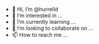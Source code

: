 - 👋 Hi, I’m @hurrelld
- 👀 I’m interested in ...
- 🌱 I’m currently learning ...
- 💞️ I’m looking to collaborate on ...
- 📫 How to reach me ...

<!---
hurrelld/hurrelld is a ✨ special ✨ repository because its `README.md` (this file) appears on your GitHub profile.
You can click the Preview link to take a look at your changes.
--->
